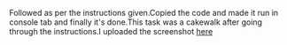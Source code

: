 Followed as per the instructions given.Copied the code and made it run in console tab and finally it's done.This task was a cakewalk after going through the instructions.I uploaded the screenshot [here](screenshot.png)

